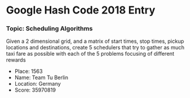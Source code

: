# Google Hash Code 2018 Entry

### Topic: Scheduling Algorithms

Given a 2 dimensional grid, and a matrix of start times, stop times, pickup locations and destinations, create 5 schedulers that try to gather as much taxi fare as possible with each of the 5 problems focusing of different rewards



- Place: 1563
- Name: Team Tu Berlin
- Location: Germany
- Score: 35970819


